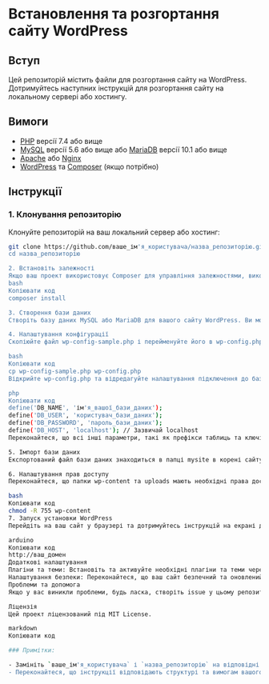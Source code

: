 # Встановлення та розгортання сайту WordPress

## Вступ

Цей репозиторій містить файли для розгортання сайту на WordPress. Дотримуйтесь наступних інструкцій для розгортання сайту на локальному сервері або хостингу.

## Вимоги

- [PHP](https://www.php.net/) версії 7.4 або вище
- [MySQL](https://www.mysql.com/) версії 5.6 або вище або [MariaDB](https://mariadb.org/) версії 10.1 або вище
- [Apache](https://httpd.apache.org/) або [Nginx](https://www.nginx.com/)
- [WordPress](https://wordpress.org/) та [Composer](https://getcomposer.org/) (якщо потрібно)

## Інструкції

### 1. Клонування репозиторію

Клонуйте репозиторій на ваш локальний сервер або хостинг:

```bash
git clone https://github.com/ваше_ім'я_користувача/назва_репозиторію.git
cd назва_репозиторію

2. Встановіть залежності
Якщо ваш проект використовує Composer для управління залежностями, виконайте команду:
bash
Копіювати код
composer install

3. Створення бази даних
Створіть базу даних MySQL або MariaDB для вашого сайту WordPress. Ви можете використовувати інструменти, такі як phpMyAdmin, або командний рядок для створення бази даних.

4. Налаштування конфігурації
Скопіюйте файл wp-config-sample.php і перейменуйте його в wp-config.php:

bash
Копіювати код
cp wp-config-sample.php wp-config.php
Відкрийте wp-config.php та відредагуйте налаштування підключення до бази даних:

php
Копіювати код
define('DB_NAME', 'ім'я_вашої_бази_даних');
define('DB_USER', 'користувач_бази_даних');
define('DB_PASSWORD', 'пароль_бази_даних');
define('DB_HOST', 'localhost'); // Зазвичай localhost
Переконайтеся, що всі інші параметри, такі як префікси таблиць та ключі безпеки, налаштовані відповідно до ваших вимог.

5. Імпорт бази даних
Експортований файл бази даних знаходиться в папці mysite в корені сайту. (.sql), імпортуйте його в створену вами базу даних. Ви можете використовувати інструменти, такі як phpMyAdmin або командний рядок.

6. Налаштування прав доступу
Переконайтеся, що папки wp-content та uploads мають необхідні права доступу для запису. На UNIX-подібних системах це можна зробити командою:

bash
Копіювати код
chmod -R 755 wp-content
7. Запуск установки WordPress
Перейдіть на ваш сайт у браузері та дотримуйтесь інструкцій на екрані для завершення установки WordPress.

arduino
Копіювати код
http://ваш_домен
Додаткові налаштування
Плагіни та теми: Встановіть та активуйте необхідні плагіни та теми через адмін-панель WordPress.
Налаштування безпеки: Переконайтеся, що ваш сайт безпечний та оновлений.
Проблеми та допомога
Якщо у вас виникли проблеми, будь ласка, створіть issue у цьому репозиторії або зверніться до документації WordPress.

Ліцензія
Цей проект ліцензований під MIT License.

markdown
Копіювати код

### Примітки:

- Замініть `ваше_ім'я_користувача` і `назва_репозиторію` на відповідні значення.
- Переконайтеся, що інструкції відповідають структурі та вимогам вашого конкретного проекту.
